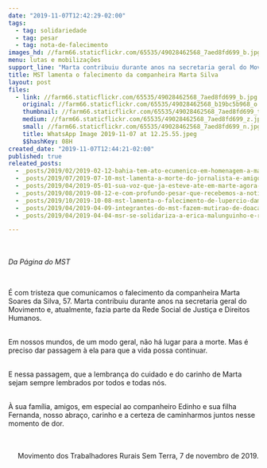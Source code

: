 ```yaml
---
date: "2019-11-07T12:42:29-02:00"
tags:
  - tag: solidariedade
  - tag: pesar
  - tag: nota-de-falecimento
images_hd: //farm66.staticflickr.com/65535/49028462568_7aed8fd699_b.jpg
menu: lutas e mobilizações
support_line: "Marta contribuiu durante anos na secretaria geral do Movimento e, atualmente, fazia parte da Rede Social de Justiça e Direitos Humanos"
title: MST lamenta o falecimento da companheira Marta Silva
layout: post
files:
  - link: //farm66.staticflickr.com/65535/49028462568_7aed8fd699_b.jpg
    original: //farm66.staticflickr.com/65535/49028462568_b19bc5b968_o.jpg
    thumbnail: //farm66.staticflickr.com/65535/49028462568_7aed8fd699_t.jpg
    medium: //farm66.staticflickr.com/65535/49028462568_7aed8fd699_z.jpg
    small: //farm66.staticflickr.com/65535/49028462568_7aed8fd699_n.jpg
    title: WhatsApp Image 2019-11-07 at 12.25.55.jpeg
    $$hashKey: 08H
created_date: "2019-11-07T12:44:21-02:00"
published: true
releated_posts:
  - _posts/2019/02/2019-02-12-bahia-tem-ato-ecumenico-em-homenagem-a-marcio-matos.md
  - _posts/2019/07/2019-07-10-mst-lamenta-a-morte-do-jornalista-e-amigo-paulo-henrique-amorin.md
  - _posts/2019/04/2019-05-01-sua-voz-que-ja-esteve-ate-em-marte-agora-segue-encantando-os-ceus.md
  - _posts/2019/08/2019-08-12-e-com-profundo-pesar-que-recebemos-a-noticia-do-falecimento-do-companheiro-gustavo-codas.md
  - _posts/2019/10/2019-10-08-mst-lamenta-o-falecimento-de-lupercio-damasceno-barbosa.md
  - _posts/2019/04/2019-04-09-integrantes-do-mst-fazem-mutirao-de-doacao-de-sangue-em-curitiba.md
  - _posts/2019/04/2019-04-04-msr-se-solidariza-a-erica-malunguinho-e-repudia-fala-transfobica-de-deputado-do-psl.md

---
```

<p><br />
<br />
<em>Da P&aacute;gina do MST&nbsp;</em></p>

<p>&nbsp;</p>

<p>&Eacute; com tristeza que comunicamos o falecimento da companheira Marta Soares da Silva, 57. Marta contribuiu durante anos na secretaria geral do Movimento e, atualmente, fazia parte da Rede Social de Justi&ccedil;a e Direitos Humanos.&nbsp;</p>

<p><br />
Em nossos mundos, de um modo geral, n&atilde;o h&aacute; lugar para a morte. Mas &eacute; preciso dar passagem &agrave; ela para que a vida possa continuar.</p>

<p><br />
E nessa passagem, que a lembran&ccedil;a do cuidado e do carinho de Marta sejam sempre lembrados por todos e todas n&oacute;s.</p>

<p><br />
&Agrave; sua fam&iacute;lia, amigos, em especial ao companheiro Edinho e sua filha Fernanda, nosso abra&ccedil;o, carinho e a certeza de caminharmos juntos nesse momento de dor.</p>

<p style="text-align: right;"><br />
<br />
Movimento dos Trabalhadores Rurais Sem Terra, 7 de novembro de 2019.</p>
